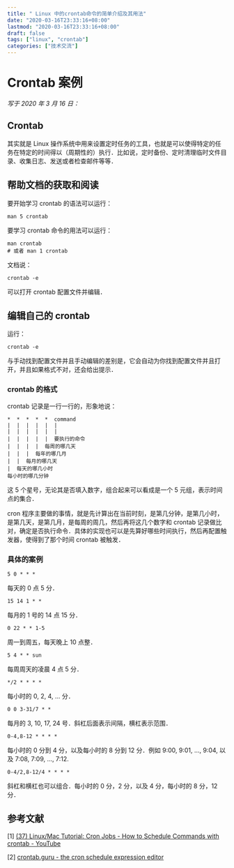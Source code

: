 ```yaml
---
title: " Linux 中的crontab命令的简单介绍及其用法"
date: "2020-03-16T23:33:16+08:00"
lastmod: "2020-03-16T23:33:16+08:00"
draft: false
tags: ["linux", "crontab"]
categories: ["技术交流"]
---
```


#  Crontab 案例

*写于 2020 年 3 月 16 日：*

## Crontab

其实就是 Linux 操作系统中用来设置定时任务的工具，也就是可以使得特定的任务在特定的时间得以（周期性的）执行．比如说，定时备份、定时清理临时文件目录、收集日志、发送或者检查邮件等等．

## 帮助文档的获取和阅读

要开始学习 crontab 的语法可以运行：

```
man 5 crontab
```

要学习 crontab 命令的用法可以运行：

```
man crontab
# 或者 man 1 crontab
```

文档说：

```
crontab -e
```

可以打开 crontab 配置文件并编辑．

## 编辑自己的 crontab

运行：

```
crontab -e
```

与手动找到配置文件并且手动编辑的差别是，它会自动为你找到配置文件并且打开，并且如果格式不对，还会给出提示．

### crontab 的格式

crontab 记录是一行一行的，形象地说：

```
*  *  *  *  *  command
|  |  |  |  |  |
|  |  |  |  |  |
|  |  |  |  |  要执行的命令
|  |  |  |  每周的哪几天
|  |  |  每年的哪几月
|  |  每月的哪几天
|  每天的哪几小时
每小时的哪几分钟
```

这 5 个星号，无论其是否填入数字，组合起来可以看成是一个 5 元组，表示时间点的集合．

cron 程序主要做的事情，就是先计算出在当前时刻，是第几分钟，是第几小时，是第几天，是第几月，是每周的周几，然后再将这几个数字和 crontab 记录做比对，确定是否执行命令．具体的实现也可以是先算好哪些时间执行，然后再配置触发器，使得到了那个时间 crontab 被触发．

### 具体的案例

```
5 0 * * *
```

每天的 0 点 5 分．

```
15 14 1 * *
```

每月的 1 号的 14 点 15 分．

```
0 22 * * 1-5
```

周一到周五，每天晚上 10 点整．

```
5 4 * * sun
```

每周周天的凌晨 4 点 5 分．

```
*/2 * * * *
```

每小时的 0, 2, 4, ... 分．

```
0 0 3-31/7 * *
```

每月的 3, 10, 17, 24 号．斜杠后面表示间隔，横杠表示范围．

```
0-4,8-12 * * * *
```

每小时的 0 分到 4 分，以及每小时的 8 分到 12 分．例如 9:00, 9:01, ..., 9:04, 以及 7:08, 7:09, ..., 7:12.

```
0-4/2,8-12/4 * * * *
```

斜杠和横杠也可以组合．每小时的 0 分，2 分，以及 4 分，每小时的 8 分，12分．

## 参考文献

[1] [(37) Linux/Mac Tutorial: Cron Jobs - How to Schedule Commands with crontab - YouTube](https://www.youtube.com/watch?v=QZJ1drMQz1A)

[2] [crontab.guru - the cron schedule expression editor](https://crontab.guru/)